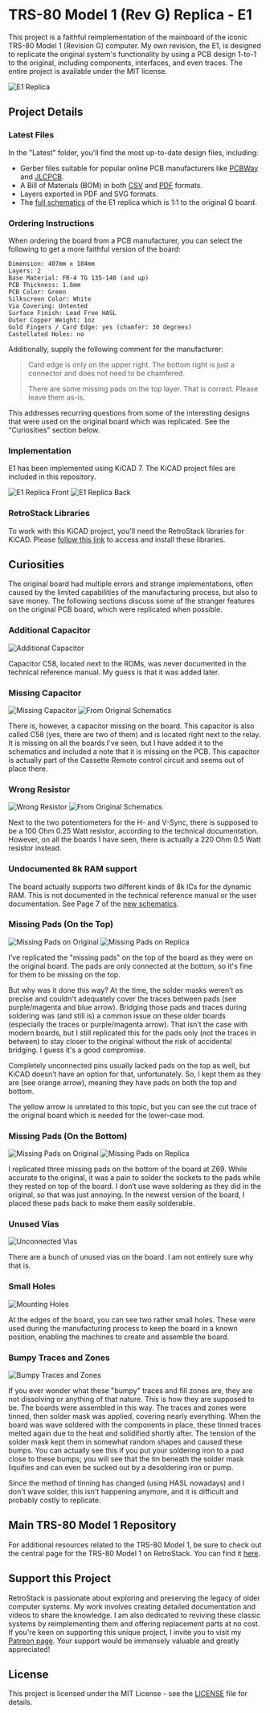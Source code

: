 # TRS-80 Model 1 (Rev G) Replica - E1

This project is a faithful reimplementation of the mainboard of the iconic TRS-80 Model 1 (Revision G) computer. My own revision, the E1, is designed to replicate the original system's functionality by using a PCB design 1-to-1 to the original, including components, interfaces, and even traces. The entire project is available under the MIT license.

![E1 Replica](/Latest/TRS80_Model_I_G_E1_Photo.png)

## Project Details

### Latest Files

In the "Latest" folder, you'll find the most up-to-date design files, including:

- Gerber files suitable for popular online PCB manufacturers like [PCBWay](/Latest/TRS80_Model_I_G_E1_Gerber_PCBWAY.zip) and [JLCPCB](/Latest/TRS80_Model_I_G_E1_Gerber_JLCPCB.zip).
- A Bill of Materials (BOM) in both [CSV](/Latest/TRS80_Model_I_G_E1_BOM.csv) and [PDF](/Latest/TRS80_Model_I_G_E1_BOM.pdf) formats.
- Layers exported in PDF and SVG formats.
- The [full schematics](/Latest/TRS80_Model_I_G_E1_Schematics.pdf) of the E1 replica which is 1:1 to the original G board.

### Ordering Instructions

When ordering the board from a PCB manufacturer, you can select the following to get a more faithful version of the board:

```
Dimension: 407mm x 184mm
Layers: 2
Base Material: FR-4 TG 135-140 (and up)
PCB Thickness: 1.6mm
PCB Color: Green
Silkscreen Color: White
Via Covering: Untented
Surface Finish: Lead Free HASL
Outer Copper Weight: 1oz
Gold Fingers / Card Edge: yes (chamfer: 30 degrees)
Castellated Holes: no
```

Additionally, supply the following comment for the manufacturer:

> Card edge is only on the upper right. The bottom right is just a connector and does not need to be chamfered.
> 
> There are some missing pads on the top layer. That is correct. Please leave them as-is.

This addresses recurring questions from some of the interesting designs that were used on the original board which was replicated. See the "Curiosities" section below.

### Implementation

E1 has been implemented using KiCAD 7. The KiCAD project files are included in this repository.

![E1 Replica Front](/Latest/TRS80_Model_I_G_E1_3D_Front.png)
![E1 Replica Back](/Latest/TRS80_Model_I_G_E1_3D_Back.png)

### RetroStack Libraries

To work with this KiCAD project, you'll need the RetroStack libraries for KiCAD. Please [follow this link](https://www.github.com/RetroStack/KiCAD-Libraries) to access and install these libraries.

## Curiosities

The original board had multiple errors and strange implementations, often caused by the limited capabilities of the manufacturing process, but also to save money. The following sections discuss some of the stranger features on the original PCB board, which were replicated when possible.

### Additional Capacitor

![Additional Capacitor](/Images/Curiosities/AdditionalC58.png)

Capacitor C58, located next to the ROMs, was never documented in the technical reference manual. My guess is that it was added later.

### Missing Capacitor

![Missing Capacitor](/Images/Curiosities/MissingC58.png)
![From Original Schematics](/Images/Curiosities/MissingC58Schema.png)

There is, however, a capacitor missing on the board. This capacitor is also called C58 (yes, there are two of them) and is located right next to the relay. It is missing on all the boards I've seen, but I have added it to the schematics and included a note that it is missing on the PCB. This capacitor is actually part of the Cassette Remote control circuit and seems out of place there.

### Wrong Resistor

![Wrong Resistor](/Images/Curiosities/WrongResistor.png)
![From Original Schematics](/Images/Curiosities/WrongResistorSchema.png)

Next to the two potentiometers for the H- and V-Sync, there is supposed to be a 100 Ohm 0.25 Watt resistor, according to the technical documentation. However, on all the boards I have seen, there is actually a 220 Ohm 0.5 Watt resistor instead.

### Undocumented 8k RAM support

The board actually supports two different kinds of 8k ICs for the dynamic RAM. This is not documented in the technical reference manual or the user documentation. See Page 7 of the [new schematics](/Latest/TRS80_Model_I_G_E1_Schematics.pdf).

### Missing Pads (On the Top)

![Missing Pads on Original](/Images/Curiosities/MissingPadsTop.png)
![Missing Pads on Replica](/Images/Curiosities/MissingPadsTopE1.png)

I’ve replicated the "missing pads" on the top of the board as they were on the original board. The pads are only connected at the bottom, so it's fine for them to be missing on the top.

But why was it done this way? At the time, the solder masks weren’t as precise and couldn't adequately cover the traces between pads (see purple/magenta and blue arrow). Bridging those pads and traces during soldering was (and still is) a common issue on these older boards (especially the traces or purple/magenta arrow). That isn’t the case with modern boards, but I still replicated this for the pads only (not the traces in between) to stay closer to the original without the risk of accidental bridging. I guess it's a good compromise.

Completely unconnected pins usually lacked pads on the top as well, but KiCAD doesn’t have an option for that, unfortunately. So, I kept them as they are (see orange arrow), meaning they have pads on both the top and bottom.

The yellow arrow is unrelated to this topic, but you can see the cut trace of the original board which is needed for the lower-case mod.

### Missing Pads (On the Bottom)

![Missing Pads on Original](/Images/Curiosities/MissingPadsBottom.png)
![Missing Pads on Replica](/Images/Curiosities/MissingPadsBottomE1.png)

I replicated three missing pads on the bottom of the board at Z69. While accurate to the original, it was a pain to solder the sockets to the pads while they rested on top of the board. I don’t use wave soldering as they did in the original, so that was just annoying. In the newest version of the board, I placed these pads back to make them easily solderable.

### Unused Vias

![Unconnected Vias](/Images/Curiosities/UnconnectedVias.png)

There are a bunch of unused vias on the board. I am not entirely sure why that is.

### Small Holes

![Mounting Holes](/Images/Curiosities/MountingHoles.png)

At the edges of the board, you can see two rather small holes. These were used during the manufacturing process to keep the board in a known position, enabling the machines to create and assemble the board.

### Bumpy Traces and Zones

![Bumpy Traces and Zones](/Images/Curiosities/BumpyTracesZones.png)

If you ever wonder what these "bumpy" traces and fill zones are, they are not dissolving or anything of that nature. This is how they are supposed to be. The boards were assembled in this way. The traces and zones were tinned, then solder mask was applied, covering nearly everything. When the board was wave soldered with the components in place, these tinned traces melted again due to the heat and solidified shortly after. The tension of the solder mask kept them in somewhat random shapes and caused these bumps. You can actually see this if you put your soldering iron to a pad close to these bumps; you will see that the tin beneath the solder mask liquifies and can even be sucked out by a desoldering iron or pump.

Since the method of tinning has changed (using HASL nowadays) and I don't wave solder, this isn't happening anymore, and it is difficult and probably costly to replicate.

## Main TRS-80 Model 1 Repository

For additional resources related to the TRS-80 Model 1, be sure to check out the central page for the TRS-80 Model 1 on RetroStack. You can find it [here](https://www.github.com/RetroStack/TRS-80-Model-I).

## Support this Project

RetroStack is passionate about exploring and preserving the legacy of older computer systems. My work involves creating detailed documentation and videos to share the knowledge. I am also dedicated to reviving these classic systems by reimplementing them and offering replacement parts at no cost. If you're keen on supporting this unique project, I invite you to visit my [Patreon page](https://www.patreon.com/RetroStack). Your support would be immensely valuable and greatly appreciated!

## License

This project is licensed under the MIT License - see the [LICENSE](LICENSE) file for details.
